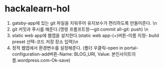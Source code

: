 # hackalearn-hol
1. gatsby-app에 있는 git 파일을 지워주어 유지보수가 편리하도록 만들어준다. \n
2. git 커밋과 푸시를 해준다.(명령 프롬프트창—git:commit all-git: push) \n
3. static web app에 웹앱을 설치한다.(static web app-(+)버튼-이름 지정- build preset 선택-코드 저장 장소 입력)\n
4. 정적 웹앱에서 환경변수를 설정해준다. (폴더 우클릭-open in portal-configuration-add버튼-Name: BLOG_URI, Value: 본인사이트이름.wordpress.com-Ok-save)
